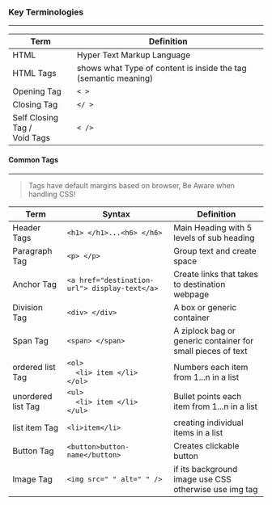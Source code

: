 ### Key Terminologies
---
| Term | Definition |
| ---- | --------------------- |
| HTML | Hyper Text Markup Language |
| HTML Tags | shows what Type of content is inside the tag (semantic meaning) |
| Opening Tag | `< >` |
| Closing Tag | `</ >` |
| Self Closing Tag /<br> Void Tags | `< />` |

#### Common Tags
---

> Tags have default margins based on browser, Be Aware when handling CSS!

| Term | Syntax | Definition
| ---- | --------------------- | --------
| Header Tags | `<h1> </h1>...<h6> </h6>` | Main Heading with 5 levels of sub heading
| Paragraph Tag | `<p> </p>` | Group text and create space
| Anchor Tag | `<a href="destination-url"> display-text</a>` | Create links that takes to destination webpage
| Division Tag| `<div> </div>` | A box or generic container
| Span Tag| `<span> </span>`| A ziplock bag or generic container for small pieces of text
| ordered list Tag| `<ol>`<br>&nbsp;&nbsp;&nbsp;&nbsp;`<li> item </li>`<br>`</ol>` | Numbers each item from 1...n in a list
| unordered list Tag| `<ul>`<br>&nbsp;&nbsp;&nbsp;&nbsp;`<li> item </li>`<br>`</ul>` | Bullet points each item from 1...n in a list
|list item Tag| `<li>item</li>`| creating individual items in a list
|Button Tag| `<button>button-name</button>`| Creates clickable button
|Image Tag| `<img src=" " alt=" " />`| if its background image use CSS otherwise use img tag